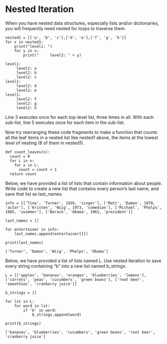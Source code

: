 # Nested Iteration

When you have nested data structures, especially lists and/or dictionaries, you will frequently need nested for loops to traverse them.
```
nested1 = [['a', 'b', 'c'],['d', 'e'],['f', 'g', 'h']]
for x in nested1:
    print("level1: ")
    for y in x:
        print("     level2: " + y)

level1: 
     level2: a
     level2: b
     level2: c
level1: 
     level2: d
     level2: e
level1: 
     level2: f
     level2: g
     level2: h
```
Line 3 executes once for each top-level list, three times in all. With each sub-list, line 5 executes once for each item in the sub-list.


Now try rearranging these code fragments to make a function that counts all the leaf items in a nested list like nested1 above, the items at the lowest level of nesting (8 of them in nested1).
```
def count_leaves(n):
  count = 0
  for L in n:
    for x in L:
      count = count + 1
  return count
```

Below, we have provided a list of lists that contain information about people. Write code to create a new list that contains every person’s last name, and save that list as last_names.
```
info = [['Tina', 'Turner', 1939, 'singer'], ['Matt', 'Damon', 1970, 'actor'], ['Kristen', 'Wiig', 1973, 'comedian'], ['Michael', 'Phelps', 1985, 'swimmer'], ['Barack', 'Obama', 1961, 'president']]

last_names = []

for entertainer in info:
    last_names.append(entertainer[1])

print(last_names)

['Turner', 'Damon', 'Wiig', 'Phelps', 'Obama']
```

Below, we have provided a list of lists named L. Use nested iteration to save every string containing “b” into a new list named b_strings.
```
L = [['apples', 'bananas', 'oranges', 'blueberries', 'lemons'], ['carrots', 'peas', 'cucumbers', 'green beans'], ['root beer', 'smoothies', 'cranberry juice']]

b_strings = []

for lst in L:
    for word in lst:
        if 'b' in word:
            b_strings.append(word)

print(b_strings)

['bananas', 'blueberries', 'cucumbers', 'green beans', 'root beer', 'cranberry juice']
```
